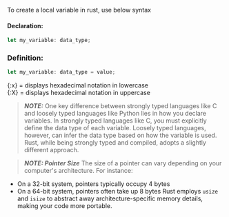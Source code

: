 To create a local variable in rust, use below syntax

#### Declaration: 
```rust
let my_variable: data_type;
```

### Definition: 
```rust 
let my_variable: data_type = value;
```

{:x} = displays hexadecimal notation in lowercase\
{:X} = displays hexadecimal notation in uppercase

> **_NOTE:_**
One key difference between strongly typed languages like C and loosely typed languages like Python lies in how you declare variables. In strongly typed languages like C, you must explicitly define the data type of each variable. Loosely typed languages, however, can infer the data type based on how the variable is used. Rust, while being strongly typed and compiled, adopts a slightly different approach.

> **_NOTE: Pointer Size_** 
The size of a pointer can vary depending on your computer's architecture. For instance:

* On a 32-bit system, pointers typically occupy 4 bytes
* On a 64-bit system, pointers often take up 8 bytes
Rust employs `usize` and `isize` to abstract away architecture-specific memory details, making your code more portable.

